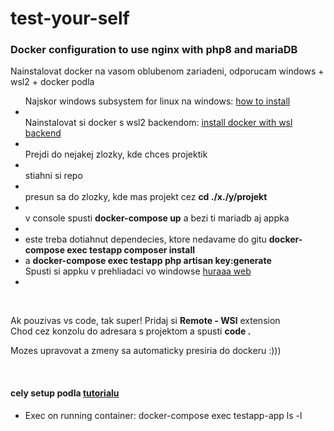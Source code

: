 # test-your-self

<h3>Docker configuration to use nginx with php8 and mariaDB</h3>

<p>Nainstalovat docker na vasom oblubenom zariadeni, odporucam windows + wsl2 + docker podla</p>
<ul>
</li>Najskor windows subsystem for linux na windows: <a href="https://docs.microsoft.com/en-us/windows/wsl/install-win10">how to install</a><li>
</li>Nainstalovat si docker s wsl2 backendom: <a href="https://docs.docker.com/docker-for-windows/install/#system-requirements-for-wsl-2-backend">install docker with wsl backend</a><li>
</li>Prejdi do nejakej zlozky, kde chces projektik<li>
</li>stiahni si repo<li>
</li>presun sa do zlozky, kde mas projekt cez <b>cd ./x./y/projekt </b><li>
</li>v console spusti <b>docker-compose up</b> a bezi ti mariadb aj appka<li>
<li>este treba dotiahnut dependecies, ktore nedavame do gitu <b>docker-compose exec testapp composer install</b></li>
<li> a <b>docker-compose exec testapp php artisan key:generate</b></li>
</li>Spusti si appku v prehliadaci vo windowse <a href="http://localhost:8000/">huraaa web</a><li>
</ul>

<br>
<p>Ak pouzivas vs code, tak super! Pridaj si <b> Remote - WSl</b> extension<br>
Chod cez konzolu do adresara s projektom a spusti <b>code .</b><br>

Mozes upravovat a zmeny sa automaticky presiria do dockeru :)))
</p>

<br>

<h4>cely setup podla <a href="https://www.digitalocean.com/community/tutorials/how-to-install-and-set-up-laravel-with-docker-compose-on-ubuntu-20-04">tutorialu</a></h4>
<p>
<ul>
<li>Exec on running container: docker-compose exec testapp-app ls -l</li>
</ul>
</p>

<!-- DO Only once after init to init laravel -->
<!-- composer create-project --prefer-dist laravel/laravel:^8.0 final -->
<!-- cd final -->
<!-- mv * ../ -->


